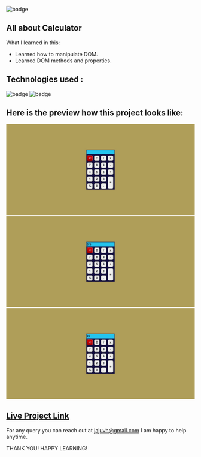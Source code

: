 ![badge](https://img.shields.io/badge/LearnCodeOnline-INeuron)

## All about Calculator

What I learned in this:

- Learned how to manipulate DOM.
- Learned DOM methods and properties.
 

## Technologies used :

![badge](https://img.shields.io/badge/HTML-CSS-INeuron)
![badge](https://img.shields.io/badge/Javascript-INeuron)

## Here is the preview how this project looks like:

![lco](./Web%20capture_2-2-2023_14389_127.0.0.1.jpeg)
![lco](./Web%20capture_2-2-2023_143827_127.0.0.1.jpeg)
![lco](./Web%20capture_2-2-2023_143846_127.0.0.1.jpeg)

## [Live Project Link](https://boisterous-klepon-2e8925.netlify.app)

For any query you can reach out at jajuvh@gmail.com I am happy to help anytime.

THANK YOU!
HAPPY LEARNING!